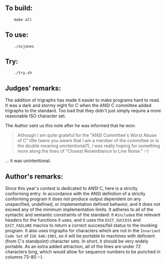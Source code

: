 ## To build:

``` <!---sh-->
    make all
```


## To use:

``` <!---sh-->
    ./scjones
```


## Try:

``` <!---sh-->
    ./try.sh
```


## Judges' remarks:

The addition of trigraphs has made it easier to make programs hard to read.  It
was a dark and stormy night for C when the ANSI C committee added trigraphs to
the standard.  Too bad that they didn't just simply require a more reasonable
ISO character set.

The Author sent us this note after he was informed that he won:

> Although I am quite grateful for the "ANSI Committee's Worst Abuse of C" title
> (were you aware that I am a member of the committee or is the double meaning
> unintentional?), I was really hoping for something more along the lines of
> "Closest Resemblance to Line Noise."  :-)

... it was unintentional.


## Author's remarks:

Since this year's contest is dedicated to ANSI C, here is a strictly conforming
entry.  In accordance with the ANSI definition of a strictly conforming program
it does not produce output dependent on any unspecified, undefined, or
implementation defined behavior, and it does not exceed any of the minimum
implementation limits.  It adheres to all of the syntactic and semantic
constraints of the standard: it `#include`s the relevant headers for the
functions it uses, and it uses the `EXIT_SUCCESS` and `EXIT_FAILURE` macros to
return a correct success/fail status to the invoking program.  It also uses
trigraphs for characters which are not in the `Invariant Code Set` of `ISO
646:1983`, so it will be portable to machines with deficient (from C's
standpoint) character sets.  In short, it should be very widely portable.  As an
extra added attraction, all of the lines are under 72 characters long, which
would allow for sequence numbers to be punched in columns 73-80 :-).


<!--

    Copyright © 1984-2024 by Landon Curt Noll. All Rights Reserved.

    You are free to share and adapt this file under the terms of this license:

	Creative Commons Attribution-ShareAlike 4.0 International (CC BY-SA 4.0)

    For more information, see:

	https://creativecommons.org/licenses/by-sa/4.0/

-->
